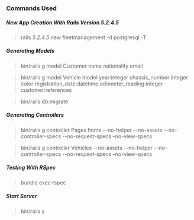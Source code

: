 ### Commands Used

##### New App Creation With Rails Version 5.2.4.5

> rails _5.2.4.5_ new fleetmanagement -d postgresql -T

##### Generating Models

> bin/rails g model Customer name nationality email  

> bin/rails g model Vehicle model year:integer chassis_number:integer color registration_date:datetime odometer_reading:integer customer:references

> bin/rails db:migrate


##### Generating Controllers

> bin/rails g controller Pages home --no-helper --no-assets --no-controller-specs --no-request-specs –no-view-specs

> bin/rails g controller Vehicles --no-assets --no-helper --no-controller-specs --no-request-specs –no-view-specs


##### Testing With RSpec

> bundle exec rspec

##### Start Server 

> bin/rails s